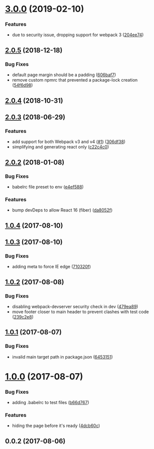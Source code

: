 # [3.0.0](https://github.com/aversini/generator-webpack-mini/compare/v2.0.5...v3.0.0) (2019-02-10)


### Features

* due to security issue, dropping support for webpack 3 ([204ee74](https://github.com/aversini/generator-webpack-mini/commit/204ee74))



## [2.0.5](https://github.com/aversini/generator-webpack-mini/compare/v2.0.4...v2.0.5) (2018-12-18)


### Bug Fixes

* default page margin should be a padding ([606baf7](https://github.com/aversini/generator-webpack-mini/commit/606baf7))
* remove custom npmrc that prevented a package-lock creation ([54f6d98](https://github.com/aversini/generator-webpack-mini/commit/54f6d98))



## [2.0.4](https://github.com/aversini/generator-webpack-mini/compare/v2.0.3...v2.0.4) (2018-10-31)



## [2.0.3](https://github.com/aversini/generator-webpack-mini/compare/v2.0.2...v2.0.3) (2018-06-29)


### Features

* add support for both Webpack v3 and v4 ([#1](https://github.com/aversini/generator-webpack-mini/issues/1)) ([306df38](https://github.com/aversini/generator-webpack-mini/commit/306df38))
* simplifying and generating react only ([c22c4c0](https://github.com/aversini/generator-webpack-mini/commit/c22c4c0))



## [2.0.2](https://github.com/aversini/generator-webpack-mini/compare/v1.0.4...v2.0.2) (2018-01-08)


### Bug Fixes

* babelrc file preset to env ([e4ef588](https://github.com/aversini/generator-webpack-mini/commit/e4ef588))


### Features

* bump devDeps to allow React 16 (fiber) ([da8052f](https://github.com/aversini/generator-webpack-mini/commit/da8052f))



## [1.0.4](https://github.com/aversini/generator-webpack-mini/compare/v1.0.3...v1.0.4) (2017-08-10)



## [1.0.3](https://github.com/aversini/generator-webpack-mini/compare/v1.0.2...v1.0.3) (2017-08-10)


### Bug Fixes

* adding meta to force IE edge ([710320f](https://github.com/aversini/generator-webpack-mini/commit/710320f))



## [1.0.2](https://github.com/aversini/generator-webpack-mini/compare/v1.0.1...v1.0.2) (2017-08-08)


### Bug Fixes

* disabling webpack-devserver security check in dev ([479ea89](https://github.com/aversini/generator-webpack-mini/commit/479ea89))
* move footer closer to main header to prevent clashes with test code ([239c2e8](https://github.com/aversini/generator-webpack-mini/commit/239c2e8))



## [1.0.1](https://github.com/aversini/generator-webpack-mini/compare/v1.0.0...v1.0.1) (2017-08-07)


### Bug Fixes

* invalid main target path in package.json ([6453151](https://github.com/aversini/generator-webpack-mini/commit/6453151))



# [1.0.0](https://github.com/aversini/generator-webpack-mini/compare/v0.0.2...v1.0.0) (2017-08-07)


### Bug Fixes

* adding .babelrc to test files ([b66d767](https://github.com/aversini/generator-webpack-mini/commit/b66d767))


### Features

* hiding the page before it's ready ([4dcb60c](https://github.com/aversini/generator-webpack-mini/commit/4dcb60c))



## 0.0.2 (2017-08-06)




